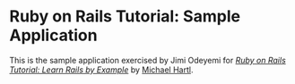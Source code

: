 # Ruby on Rails Tutorial: Sample Application
This is the sample application exercised by Jimi Odeyemi for
[*Ruby on Rails Tutorial: Learn Rails by Example*](http://railstutorial.org/)
by [Michael Hartl](http://michaelhartl.com/).